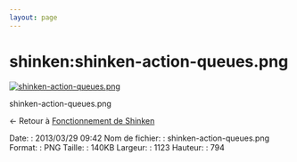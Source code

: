 ```yaml
---
layout: page
---
```


shinken:shinken-action-queues.png
=================================

[![shinken-action-queues.png](..//assets/media/shinken/shinken-action-queues.png@cache=&w=900&h=636 "shinken-action-queues.png")](..//assets/media/shinken/shinken-action-queues.png@cache= "Afficher le fichier original")

shinken-action-queues.png

← Retour à [Fonctionnement de
Shinken](../../shinken/shinken-work.html "shinken:shinken-work")

Date:
:   2013/03/29 09:42
Nom de fichier:
:   shinken-action-queues.png
Format:
:   PNG
Taille:
:   140KB
Largeur:
:   1123
Hauteur:
:   794

